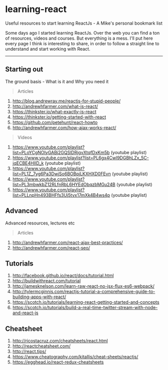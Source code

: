 # learning-react
Useful resources to start learning ReactJs - A Mike's personal bookmark list 

Some days ago I started learning ReactJs. Over the web you can find a ton of resources, videos and courses. But everything is a mess. 
I'll put here every page I think is interesting to share, in order to follow a straight line to understand and start working with React.

----
## Starting out
The ground basis - What is it and Why you need it

>Articles

1. http://blog.andrewray.me/reactjs-for-stupid-people/
2. http://andrewhfarmer.com/what-is-react/
3. https://thinkster.io/what-exactly-is-react
4. https://thinkster.io/getting-started-with-react
5. https://github.com/petehunt/react-howto
6. http://andrewhfarmer.com/how-ajax-works-react/

>Videos

1. https://www.youtube.com/playlist?list=PLoYCgNOIyGABj2GQSlDRjgvXtqfDxKm5b (youtube playlist)
2. https://www.youtube.com/playlist?list=PL6gx4Cwl9DGBhLZx_5C-jqECBE4HIID_k (youtube playlist)
3. https://www.youtube.com/playlist?list=PL1Z_7yg6Pa3DwjSo6BOBpjLKXHXD0FEvn (youtube playlist)
4. https://www.youtube.com/playlist?list=PL3mbwkbZ12RLfnRbL6HYEdObqzbMGu24B (youtube playlist)
5. https://www.youtube.com/playlist?list=PLLnpHn493BHFfs3Uj5tvx17mXk4B4ws4p (youtube playlist)


## Advanced
Advanced resources, lectures etc

>Articles

1. http://andrewhfarmer.com/react-ajax-best-practices/
2. http://andrewhfarmer.com/react-seo/


## Tutorials

1. http://facebook.github.io/react/docs/tutorial.html
2. http://buildwithreact.com/tutorial
3. http://jamesknelson.com/learn-raw-react-no-jsx-flux-es6-webpack/
4. http://tylermcginnis.com/reactjs-tutorial-a-comprehensive-guide-to-building-apps-with-react/
5. https://scotch.io/tutorials/learning-react-getting-started-and-concepts
6. https://scotch.io/tutorials/build-a-real-time-twitter-stream-with-node-and-react-js


## Cheatsheet

1. http://ricostacruz.com/cheatsheets/react.html
2. http://reactcheatsheet.com/
3. http://react.tips/
4. https://www.cheatography.com/kitallis/cheat-sheets/reactjs/
5. https://egghead.io/react-redux-cheatsheets
